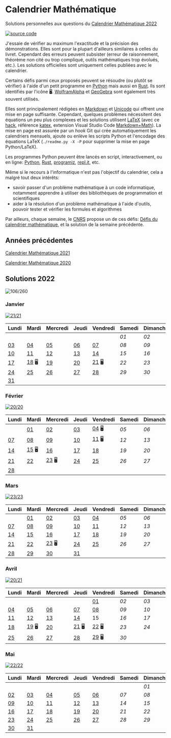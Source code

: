 # Calendrier Mathématique

Solutions personnelles aux questions du [Calendrier Mathématique 2022](https://www.pug.fr/produit/1944/9782706147852/calendrier-mathematique-2022)

[![source code](https://img.shields.io/static/v1?label=GitHub&message=code%20source&color=blue&style=for-the-badge&logo=github)](https://github.com/rene-d/calendrier-math)

J'essaie de vérifier au maximum l'exactitude et la précision des démonstrations. Elles sont pour la plupart d'ailleurs similaires à celles du livret. Cependant des erreurs peuvent subsister (erreur de raisonnement, théorème non cité ou trop compliqué, outils mathématiques trop évolués, etc.). Les solutions officielles sont uniquement celles publiées avec le calendrier.

Certains défis parmi ceux proposés peuvent se résoudre (ou plutôt se vérifier) à l'aide d'un petit programme en [Python](https://www.python.org) mais aussi en [Rust](http://rust-lang.org). Ils sont identifiés par l'icône 🖥. [WolframAlpha](https://www.wolframalpha.com) et [GeoGebra](https://www.geogebra.org/calculator) sont également très souvent utilisés.

Elles sont principalement rédigées en [Markdown](https://guides.github.com/features/mastering-markdown/) et [Unicode](https://en.wikipedia.org/wiki/Mathematical_operators_and_symbols_in_Unicode) qui offrent une mise en page suffisante. Cependant, quelques problèmes nécessitent des équations un peu plus complexes et les solutions utilisent [LaTeX](https://www.latex-project.org) (avec ce [hack](https://gist.github.com/a-rodin/fef3f543412d6e1ec5b6cf55bf197d7b), référence [katex](https://katex.org), extension Visual Studio Code [Markdown+Math](https://marketplace.visualstudio.com/items?itemName=goessner.mdmath)). La mise en page est assurée par un _hook_ Git qui crée automatiquement les calendriers mensuels, ajoute ou enlève les scripts Python et l'encodage des équations LaTeX (`./readme.py -X -P` pour supprimer la mise en page Python/LaTeX).

Les programmes Python peuvent être lancés en script, interactivement, ou en ligne: [Python](https://www.python.org/shell/), [Rust](https://play.rust-lang.org), [programiz](https://www.programiz.com/python-programming/online-compiler/), [repl.it](https://repl.it/), etc.

Même si le recours à l'informatique n'est pas l'objectif du calendrier, cela a malgré tout deux intérêts:

- savoir passer d'un problème mathématique à un code informatique, notamment apprendre à utiliser des bibliothèques de programmation et scientifiques
- aider à la résolution d'un problème mathématique à l'aide d'outils, pouvoir tester et vérifier les formules et algorithmes

Par ailleurs, chaque semaine, le [CNRS](https://portail.math.cnrs.fr) propose un de ces défis: [Défis du calendrier mathématique](https://images.math.cnrs.fr/-Defis-du-Calendrier-mathematique-.html), et la solution de la semaine précédente.

## Années précédentes

[Calendrier Mathématique 2021](2021/README.md)

[Calendrier Mathématique 2020](2020/README.md)

## Solutions 2022

![106/260](https://img.shields.io/static/v1?label=solutions&message=106/260%20%2841%25%29&color=blueviolet&style=flat-square)

### Janvier

[![21/21](https://img.shields.io/static/v1?label=fini&message=21/21&color=success&style=flat-square)](2022/janvier/)

|Lundi|Mardi|Mercredi|Jeudi|Vendredi|Samedi|Dimanche|
|---|---|---|---|---|---|---|
|    |    |    |    |    | *01* | *02* |
| [03](2022/janvier/README.md#lundi-3-janvier) | [04](2022/janvier/README.md#mardi-4-janvier) | [05](2022/janvier/README.md#mercredi-5-janvier) | [06](2022/janvier/README.md#jeudi-6-janvier) | [07](2022/janvier/README.md#vendredi-7-janvier) | *08* | *09* |
| [10](2022/janvier/README.md#lundi-10-janvier) | [11](2022/janvier/README.md#mardi-11-janvier) | [12](2022/janvier/README.md#mercredi-12-janvier) | [13](2022/janvier/README.md#jeudi-13-janvier) | [14](2022/janvier/README.md#vendredi-14-janvier) | *15* | *16* |
| [17](2022/janvier/README.md#lundi-17-janvier) | [18](2022/janvier/README.md#mardi-18-janvier) 🖥 | [19](2022/janvier/README.md#mercredi-19-janvier) | [20](2022/janvier/README.md#jeudi-20-janvier) | [21](2022/janvier/README.md#vendredi-21-janvier) 🖥 | *22* | *23* |
| [24](2022/janvier/README.md#lundi-24-janvier) | [25](2022/janvier/README.md#mardi-25-janvier) | [26](2022/janvier/README.md#mercredi-26-janvier) | [27](2022/janvier/README.md#jeudi-27-janvier) | [28](2022/janvier/README.md#vendredi-28-janvier) | *29* | *30* |
| [31](2022/janvier/README.md#lundi-31-janvier) |    |    |    |    |    |    |

### Février

[![20/20](https://img.shields.io/static/v1?label=fini&message=20/20&color=success&style=flat-square)](2022/fevrier/)

|Lundi|Mardi|Mercredi|Jeudi|Vendredi|Samedi|Dimanche|
|---|---|---|---|---|---|---|
|    | [01](2022/fevrier/README.md#mardi-1-février) | [02](2022/fevrier/README.md#mercredi-2-février) | [03](2022/fevrier/README.md#jeudi-3-février) | [04](2022/fevrier/README.md#vendredi-4-février) 🖥 | *05* | *06* |
| [07](2022/fevrier/README.md#lundi-7-février) | [08](2022/fevrier/README.md#mardi-8-février) | [09](2022/fevrier/README.md#mercredi-9-février) | [10](2022/fevrier/README.md#jeudi-10-février) | [11](2022/fevrier/README.md#vendredi-11-février) 🖥 | *12* | *13* |
| [14](2022/fevrier/README.md#lundi-14-février) | [15](2022/fevrier/README.md#mardi-15-février) 🖥 | [16](2022/fevrier/README.md#mercredi-16-février) | [17](2022/fevrier/README.md#jeudi-17-février) | [18](2022/fevrier/README.md#vendredi-18-février) | *19* | *20* |
| [21](2022/fevrier/README.md#lundi-21-février) | [22](2022/fevrier/README.md#mardi-22-février) | [23](2022/fevrier/README.md#mercredi-23-février) 🖥 | [24](2022/fevrier/README.md#jeudi-24-février) | [25](2022/fevrier/README.md#vendredi-25-février) | *26* | *27* |
| [28](2022/fevrier/README.md#lundi-28-février) |    |    |    |    |    |    |

### Mars

[![23/23](https://img.shields.io/static/v1?label=fini&message=23/23&color=success&style=flat-square)](2022/mars/)

|Lundi|Mardi|Mercredi|Jeudi|Vendredi|Samedi|Dimanche|
|---|---|---|---|---|---|---|
|    | [01](2022/mars/README.md#mardi-1-mars) | [02](2022/mars/README.md#mercredi-2-mars) | [03](2022/mars/README.md#jeudi-3-mars) | [04](2022/mars/README.md#vendredi-4-mars) | *05* | *06* |
| [07](2022/mars/README.md#lundi-7-mars) | [08](2022/mars/README.md#mardi-8-mars) | [09](2022/mars/README.md#mercredi-9-mars) | [10](2022/mars/README.md#jeudi-10-mars) | [11](2022/mars/README.md#vendredi-11-mars) | *12* | *13* |
| [14](2022/mars/README.md#lundi-14-mars) | [15](2022/mars/README.md#mardi-15-mars) | [16](2022/mars/README.md#mercredi-16-mars) | [17](2022/mars/README.md#jeudi-17-mars) | [18](2022/mars/README.md#vendredi-18-mars) | *19* | *20* |
| [21](2022/mars/README.md#lundi-21-mars) | [22](2022/mars/README.md#mardi-22-mars) | [23](2022/mars/README.md#mercredi-23-mars) 🖥 | [24](2022/mars/README.md#jeudi-24-mars) | [25](2022/mars/README.md#vendredi-25-mars) | *26* | *27* |
| [28](2022/mars/README.md#lundi-28-mars) | [29](2022/mars/README.md#mardi-29-mars) | [30](2022/mars/README.md#mercredi-30-mars) | [31](2022/mars/README.md#jeudi-31-mars) |    |    |    |

### Avril

[![20/21](https://img.shields.io/static/v1?label=en%20cours&message=20/21&color=informational&style=flat-square)](2022/avril/)

|Lundi|Mardi|Mercredi|Jeudi|Vendredi|Samedi|Dimanche|
|---|---|---|---|---|---|---|
|    |    |    |    | [01](2022/avril/README.md#vendredi-1-avril) | *02* | *03* |
| [04](2022/avril/README.md#lundi-4-avril) | [05](2022/avril/README.md#mardi-5-avril) | [06](2022/avril/README.md#mercredi-6-avril) | [07](2022/avril/README.md#jeudi-7-avril) | [08](2022/avril/README.md#vendredi-8-avril) | *09* | *10* |
| [11](2022/avril/README.md#lundi-11-avril) | [12](2022/avril/README.md#mardi-12-avril) | [13](2022/avril/README.md#mercredi-13-avril) | [14](2022/avril/README.md#jeudi-14-avril) | 15 | *16* | *17* |
| [18](2022/avril/README.md#lundi-18-avril) | [19](2022/avril/README.md#mardi-19-avril) 🖥 | [20](2022/avril/README.md#mercredi-20-avril) | [21](2022/avril/README.md#jeudi-21-avril) 🖥 | [22](2022/avril/README.md#vendredi-22-avril) 🖥 | *23* | *24* |
| [25](2022/avril/README.md#lundi-25-avril) | [26](2022/avril/README.md#mardi-26-avril) | [27](2022/avril/README.md#mercredi-27-avril) | [28](2022/avril/README.md#jeudi-28-avril) | [29](2022/avril/README.md#vendredi-29-avril) 🖥 | *30* |    |

### Mai

[![22/22](https://img.shields.io/static/v1?label=fini&message=22/22&color=success&style=flat-square)](2022/mai/)

|Lundi|Mardi|Mercredi|Jeudi|Vendredi|Samedi|Dimanche|
|---|---|---|---|---|---|---|
|    |    |    |    |    |    | *01* |
| [02](2022/mai/README.md#lundi-2-mai) | [03](2022/mai/README.md#mardi-3-mai) | [04](2022/mai/README.md#mercredi-4-mai) | [05](2022/mai/README.md#jeudi-5-mai) | [06](2022/mai/README.md#vendredi-6-mai) | *07* | *08* |
| [09](2022/mai/README.md#lundi-9-mai) | [10](2022/mai/README.md#mardi-10-mai) | [11](2022/mai/README.md#mercredi-11-mai) | [12](2022/mai/README.md#jeudi-12-mai) | [13](2022/mai/README.md#vendredi-13-mai) | *14* | *15* |
| [16](2022/mai/README.md#lundi-16-mai) | [17](2022/mai/README.md#mardi-17-mai) | [18](2022/mai/README.md#mercredi-18-mai) | [19](2022/mai/README.md#jeudi-19-mai) | [20](2022/mai/README.md#vendredi-20-mai) | *21* | *22* |
| [23](2022/mai/README.md#lundi-23-mai) | [24](2022/mai/README.md#mardi-24-mai) | [25](2022/mai/README.md#mercredi-25-mai) | [26](2022/mai/README.md#jeudi-26-mai) | [27](2022/mai/README.md#vendredi-27-mai) | *28* | *29* |
| [30](2022/mai/README.md#lundi-30-mai) | [31](2022/mai/README.md#mardi-31-mai) |    |    |    |    |    |

